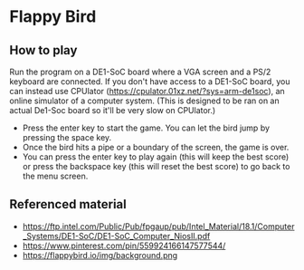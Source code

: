 # Flappy Bird

## How to play
Run the program on a DE1-SoC board where a VGA screen and a PS/2 keyboard are connected. 
If you don't have access to a DE1-SoC board, you can instead use CPUlator (https://cpulator.01xz.net/?sys=arm-de1soc), an online simulator of a computer system. (This is designed to be ran on an actual De1-Soc board so it'll be very slow on CPUlator.)
 * Press the enter key to start the game. You can let the bird jump by pressing the space key.
 * Once the bird hits a pipe or a boundary of the screen, the game is over. 
 * You can press the enter key to play again (this will keep the best score) or press the backspace key (this will reset the best score) to go back to the menu screen.

## Referenced material
 - https://ftp.intel.com/Public/Pub/fpgaup/pub/Intel_Material/18.1/Computer_Systems/DE1-SoC/DE1-SoC_Computer_NiosII.pdf
 - https://www.pinterest.com/pin/559924166147577544/
 - https://flappybird.io/img/background.png
